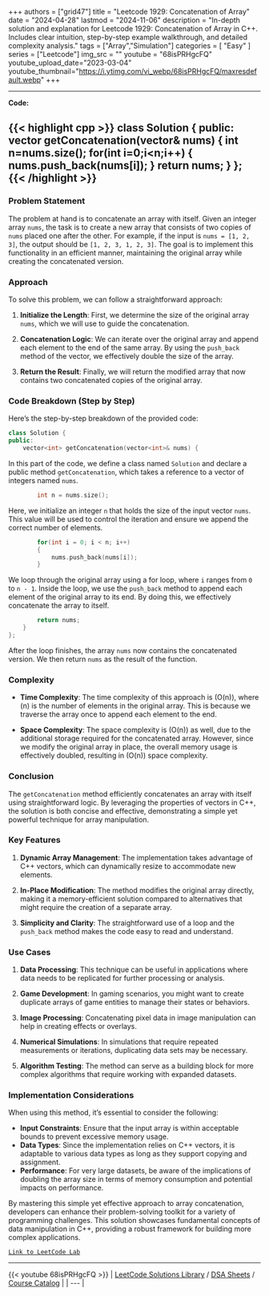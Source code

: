 
+++
authors = ["grid47"]
title = "Leetcode 1929: Concatenation of Array"
date = "2024-04-28"
lastmod = "2024-11-06"
description = "In-depth solution and explanation for Leetcode 1929: Concatenation of Array in C++. Includes clear intuition, step-by-step example walkthrough, and detailed complexity analysis."
tags = ["Array","Simulation"]
categories = [
    "Easy"
]
series = ["Leetcode"]
img_src = ""
youtube = "68isPRHgcFQ"
youtube_upload_date="2023-03-04"
youtube_thumbnail="https://i.ytimg.com/vi_webp/68isPRHgcFQ/maxresdefault.webp"
+++



---
**Code:**

{{< highlight cpp >}}
class Solution {
public:
    vector<int> getConcatenation(vector<int>& nums) {
        int n=nums.size();
        for(int i=0;i<n;i++)
        {
            nums.push_back(nums[i]);
        }
        return nums;
    }
};
{{< /highlight >}}
---

### Problem Statement

The problem at hand is to concatenate an array with itself. Given an integer array `nums`, the task is to create a new array that consists of two copies of `nums` placed one after the other. For example, if the input is `nums = [1, 2, 3]`, the output should be `[1, 2, 3, 1, 2, 3]`. The goal is to implement this functionality in an efficient manner, maintaining the original array while creating the concatenated version.

### Approach

To solve this problem, we can follow a straightforward approach:

1. **Initialize the Length**: First, we determine the size of the original array `nums`, which we will use to guide the concatenation.

2. **Concatenation Logic**: We can iterate over the original array and append each element to the end of the same array. By using the `push_back` method of the vector, we effectively double the size of the array.

3. **Return the Result**: Finally, we will return the modified array that now contains two concatenated copies of the original array.

### Code Breakdown (Step by Step)

Here’s the step-by-step breakdown of the provided code:

```cpp
class Solution {
public:
    vector<int> getConcatenation(vector<int>& nums) {
```
In this part of the code, we define a class named `Solution` and declare a public method `getConcatenation`, which takes a reference to a vector of integers named `nums`.

```cpp
        int n = nums.size();
```
Here, we initialize an integer `n` that holds the size of the input vector `nums`. This value will be used to control the iteration and ensure we append the correct number of elements.

```cpp
        for(int i = 0; i < n; i++)
        {
            nums.push_back(nums[i]);
        }
```
We loop through the original array using a for loop, where `i` ranges from `0` to `n - 1`. Inside the loop, we use the `push_back` method to append each element of the original array to its end. By doing this, we effectively concatenate the array to itself.

```cpp
        return nums;
    }
};
```
After the loop finishes, the array `nums` now contains the concatenated version. We then return `nums` as the result of the function.

### Complexity

- **Time Complexity**: The time complexity of this approach is \(O(n)\), where \(n\) is the number of elements in the original array. This is because we traverse the array once to append each element to the end.

- **Space Complexity**: The space complexity is \(O(n)\) as well, due to the additional storage required for the concatenated array. However, since we modify the original array in place, the overall memory usage is effectively doubled, resulting in \(O(n)\) space complexity.

### Conclusion

The `getConcatenation` method efficiently concatenates an array with itself using straightforward logic. By leveraging the properties of vectors in C++, the solution is both concise and effective, demonstrating a simple yet powerful technique for array manipulation.

### Key Features

1. **Dynamic Array Management**: The implementation takes advantage of C++ vectors, which can dynamically resize to accommodate new elements.

2. **In-Place Modification**: The method modifies the original array directly, making it a memory-efficient solution compared to alternatives that might require the creation of a separate array.

3. **Simplicity and Clarity**: The straightforward use of a loop and the `push_back` method makes the code easy to read and understand.

### Use Cases

1. **Data Processing**: This technique can be useful in applications where data needs to be replicated for further processing or analysis.

2. **Game Development**: In gaming scenarios, you might want to create duplicate arrays of game entities to manage their states or behaviors.

3. **Image Processing**: Concatenating pixel data in image manipulation can help in creating effects or overlays.

4. **Numerical Simulations**: In simulations that require repeated measurements or iterations, duplicating data sets may be necessary.

5. **Algorithm Testing**: The method can serve as a building block for more complex algorithms that require working with expanded datasets.

### Implementation Considerations

When using this method, it’s essential to consider the following:

- **Input Constraints**: Ensure that the input array is within acceptable bounds to prevent excessive memory usage.
- **Data Types**: Since the implementation relies on C++ vectors, it is adaptable to various data types as long as they support copying and assignment.
- **Performance**: For very large datasets, be aware of the implications of doubling the array size in terms of memory consumption and potential impacts on performance.

By mastering this simple yet effective approach to array concatenation, developers can enhance their problem-solving toolkit for a variety of programming challenges. This solution showcases fundamental concepts of data manipulation in C++, providing a robust framework for building more complex applications.

[`Link to LeetCode Lab`](https://leetcode.com/problems/concatenation-of-array/description/)

---
{{< youtube 68isPRHgcFQ >}}
| [LeetCode Solutions Library](https://grid47.xyz/leetcode/) / [DSA Sheets](https://grid47.xyz/sheets/) / [Course Catalog](https://grid47.xyz/courses/) |
| --- |
